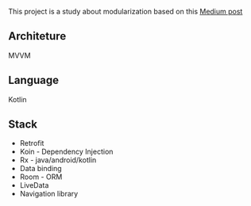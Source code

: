 This project is a study about modularization based on this [Medium post](https://medium.com/@iagofucolo/modulariza%C3%A7%C3%A3o-android-parte-1-b69b509571c9)

## Architeture
MVVM

## Language
Kotlin

## Stack
* Retrofit
* Koin - Dependency Injection
* Rx - java/android/kotlin
* Data binding
* Room - ORM
* LiveData 
* Navigation library